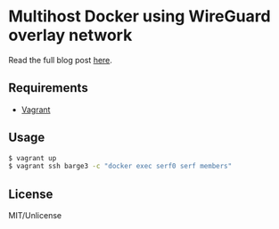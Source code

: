 # Multihost Docker using WireGuard overlay network

Read the full blog post [here](https://makovi.ch/barges-of-serfs/).

## Requirements

* [Vagrant](https://www.vagrantup.com/)

## Usage

```sh
$ vagrant up
$ vagrant ssh barge3 -c "docker exec serf0 serf members"
```

## License

MIT/Unlicense
